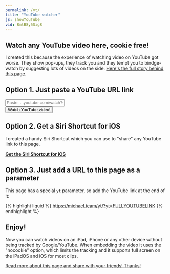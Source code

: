 ```yaml
---
permalink: /yt/
title: "YouTube watcher"
js: showYouTube
vid: BmlB8y5Sig8
---
```


<div id="embed" class="embed-container"></div>

## Watch any YouTube video here, cookie free!

I created this because the experience of watching video on YouTube got worse. They show pop-ups, they track you and they tempt you to bindge-watch by suggesting lots of videos on the side. [Here's the full story behind this page][blog].

## Option 1. Just paste a YouTube URL link

<form name="link" onsubmit="showYouTube(true); return false;">
<div><input name="yt" type="text" value="" placeholder="Paste: ...youtube.com/watch?v=..."></div>
<div><button>Watch YouTube video!</button></div>
</form>

## Option 2. Get a Siri Shortcut for iOS

I created a handy Siri Shortcut which you can use to "share" any YouTube link to this page.

**[Get the Siri Shortcut for iOS][shortcut]**

## Option 3. Just add a URL to this page as a parameter

This page has a special `yt` parameter, so add the YouTube link at the end of it:

{% highlight liquid %}
https://michael.team/yt/?yt=FULLYOUTUBELINK
{% endhighlight %}

## Enjoy!

Now you can watch videos on an iPad, iPhone or any other device without being tracked by Google/YouTube. When embedding the video it uses the "nocookie" option, which limits the tracking and it supports full screen on the iPadOS and iOS for most clips.

[Read more about this page and share with your friends! Thanks!][blog]

[blog]: https://michael.team/youtube/
[shortcut]: https://www.icloud.com/shortcuts/a45cec1e83944253b6c0bd3cb2915bc4
